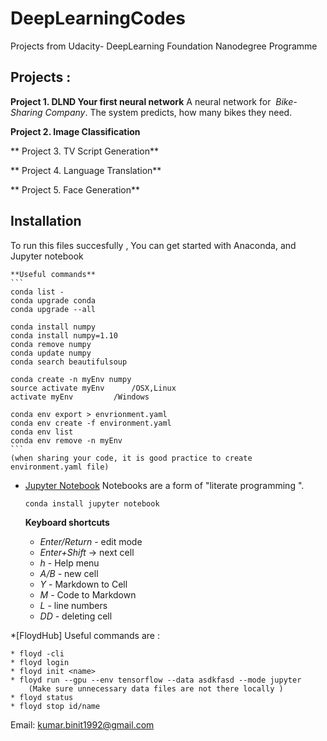 # DeepLearningCodes
 Projects from Udacity- DeepLearning Foundation Nanodegree Programme

## Projects : 

**Project 1. DLND Your first neural network**
   A neural network for  _Bike-Sharing Company_. The system predicts, how many bikes they need.
		
**Project 2. Image Classification**

** Project 3. TV Script Generation**

** Project 4. Language Translation**

** Project 5. Face Generation**

## Installation
 To run this files succesfully , You can get started with Anaconda, and Jupyter notebook

	**Useful commands** 
	```
	conda list - 
	conda upgrade conda 
	conda upgrade --all

	conda install numpy 
	conda install numpy=1.10
	conda remove numpy
	conda update numpy
	conda search beautifulsoup

	conda create -n myEnv numpy
	source activate myEnv      /OSX,Linux
	activate myEnv		   /Windows

	conda env export > envrionment.yaml
	conda env create -f environment.yaml
	conda env list
	conda env remove -n myEnv
	```
	(when sharing your code, it is good practice to create environment.yaml file)

* [Jupyter Notebook](http://jupyter.org/) Notebooks are a form of "literate programming ".

	```
	conda install jupyter notebook
	```

	**Keyboard shortcuts** 
	* _Enter/Return_ - edit mode  
	* _Enter+Shift_  -> next cell
	* _h_ - Help menu
	* _A/B_ - new cell
	* _Y_ - Markdown to Cell
	* _M_ - Code to Markdown
	* _L_ - line numbers 
	* _DD_ - deleting cell


*[FloydHub] Useful commands are : 

	* floyd -cli 
	* floyd login
	* floyd init <name>
	* floyd run --gpu --env tensorflow --data asdkfasd --mode jupyter
		(Make sure unnecessary data files are not there locally )
	* floyd status
	* floyd stop id/name

 Email: kumar.binit1992@gmail.com

